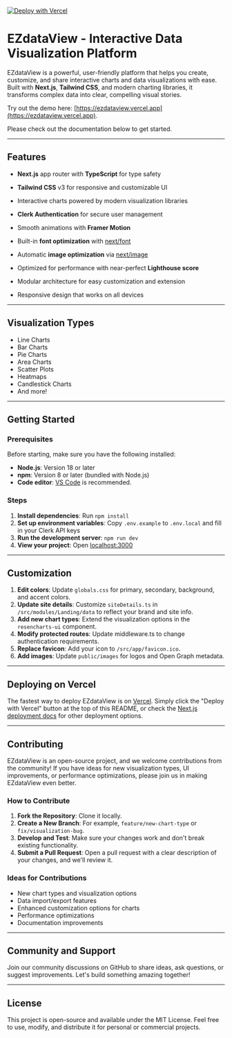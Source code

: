 [![Deploy with Vercel](https://vercel.com/button)](https://vercel.com/new/clone?repository-url=https%3A%2F%2Fgithub.com%2Fnexi-launch%2FEZdataView)

# EZdataView - Interactive Data Visualization Platform

EZdataView is a powerful, user-friendly platform that helps you create, customize, and share interactive charts and data visualizations with ease. Built with **Next.js**, **Tailwind CSS**, and modern charting libraries, it transforms complex data into clear, compelling visual stories.

Try out the demo here: [https://ezdataview.vercel.app](https://ezdataview.vercel.app).

Please check out the documentation below to get started.

---

## Features

- **Next.js** app router with **TypeScript** for type safety
- **Tailwind CSS** v3 for responsive and customizable UI
- Interactive charts powered by modern visualization libraries
- **Clerk Authentication** for secure user management
- Smooth animations with **Framer Motion**
- Built-in **font optimization** with [next/font](https://nextjs.org/docs/app/api-reference/components/font)
- Automatic **image optimization** via [next/image](https://nextjs.org/docs/app/building-your-application/optimizing/images)

- Optimized for performance with near-perfect **Lighthouse score**
- Modular architecture for easy customization and extension
- Responsive design that works on all devices

---

## Visualization Types

- Line Charts
- Bar Charts
- Pie Charts
- Area Charts
- Scatter Plots
- Heatmaps
- Candlestick Charts
- And more!

---

## Getting Started

### Prerequisites

Before starting, make sure you have the following installed:

- **Node.js**: Version 18 or later
- **npm**: Version 8 or later (bundled with Node.js)
- **Code editor**: [VS Code](https://code.visualstudio.com/) is recommended.

### Steps

1. **Install dependencies**: Run `npm install`
2. **Set up environment variables**: Copy `.env.example` to `.env.local` and fill in your Clerk API keys
3. **Run the development server**: `npm run dev`
4. **View your project**: Open [localhost:3000](http://localhost:3000)

---

## Customization

1. **Edit colors**: Update `globals.css` for primary, secondary, background, and accent colors.
2. **Update site details**: Customize `siteDetails.ts` in `/src/modules/Landing/data` to reflect your brand and site info.
3. **Add new chart types**: Extend the visualization options in the `resencharts-ui` component.
4. **Modify protected routes**: Update middleware.ts to change authentication requirements.
5. **Replace favicon**: Add your icon to `/src/app/favicon.ico`.
6. **Add images**: Update `public/images` for logos and Open Graph metadata.

---

## Deploying on Vercel

The fastest way to deploy EZdataView is on [Vercel](https://vercel.com/). Simply click the "Deploy with Vercel" button at the top of this README, or check the [Next.js deployment docs](https://vercel.com/docs/deployments/deployment-methods) for other deployment options.

---

## Contributing

EZdataView is an open-source project, and we welcome contributions from the community! If you have ideas for new visualization types, UI improvements, or performance optimizations, please join us in making EZdataView even better.

### How to Contribute

1. **Fork the Repository**: Clone it locally.
2. **Create a New Branch**: For example, `feature/new-chart-type` or `fix/visualization-bug`.
3. **Develop and Test**: Make sure your changes work and don't break existing functionality.
4. **Submit a Pull Request**: Open a pull request with a clear description of your changes, and we'll review it.

### Ideas for Contributions

- New chart types and visualization options
- Data import/export features
- Enhanced customization options for charts
- Performance optimizations
- Documentation improvements

---

## Community and Support

Join our community discussions on GitHub to share ideas, ask questions, or suggest improvements. Let's build something amazing together!

---

## License

This project is open-source and available under the MIT License. Feel free to use, modify, and distribute it for personal or commercial projects.
